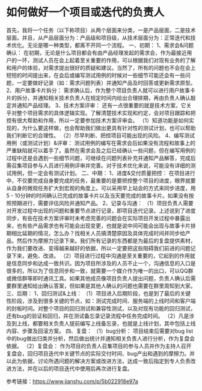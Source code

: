 # 如何做好一个项目或迭代的负责人

首先，我将一个任务（以下称项目）从两个层面来分类，一是产品层面，二是技术层面。并且，从产品层面分为：产品级和项目级，从技术层面分为：正常迭代和技术优化。无论是哪一种类型，都离不开同一个流程。
一、初期：
1、需求会&问题确认：
在初期，无论是什么项目都会有由产品经理发起的需求会，作为最接近用户的一环，测试人员在会上起着至关重要的作用，可以根据我们对现有业务的了解和用户的体验，对需求提出很好的质疑和建议。当然了，所有的问题也不会在会上短短的时间提出来，在会后或编写测试用例的时候对一些细节可能还会有一些问题，一定要做好记录（如：需求问题列表）并通知产品及时回答或更新需求原型。
2、用户故事卡片拆分：
需求确认后，作为整个项目负责人就可以进行用户故事卡片的拆分，并通知相关技术负责人在规定时间内给出合理排期，再由负责人确认敲定并通知产品经理。
3、技术方案评审：
还有一点很重要的就是技术方案，它关乎对整个项目需求的具体逻辑实现。了解清楚技术实现和约定，会对项目跟踪和把控有很大帮助和作用，所以一定要参加技术方案评审会。
（1）知道功能是如何实现的，为什么要这样做，也会帮助我们做出更具有针对性的测试计划，也可以帮助我们判断它的合理性。
（2）尽早判断、把控项目可能出现的风险。
4、编写测试用例（或测试计划）&评审：
测试用例的编写在需求会后如果没有流程和故事上的严重缺陷就可以着手了。虽然在需求会及之后已经确认一些问题，但在编写用例的过程中还是会遇到一些细节问题，可继续在问题列表补充并通知产品解答，完成后需召集项目参与人员进行用例评审并完善。对于技术优化来说，可能没有详细的测试用例，但一定会有测试计划。
二、中期：
1、进度&交付质量把控：
在项目进行中，不仅要完成自身要完成的任务，最重要的是要把控整个项目的进度，眼界就要从自身的微观任务扩大到宏观的角度上。可以采用早上站会的方式来同步进度，用5 - 10分钟的时间确认已完成的故事卡片以及当天要完成的故事卡片。如果没有按照预期进行，需要评估风险并通知产品。
2、记录与沟通：
（1）项目负责人需要对开发过程中出现的问题和重要节点进行记录，即项目迭代记录。上述说到了进度同步，有些在技术方案评审时未考虑完善的问题会在实际项目开发过程中暴露出来，也有些产品需求也有可能会出现变更，也就是说中间可能会出现与故事卡片排期相比延期的情况，怎么办？找相关人员搞清楚原因及具体完成时间并同步给产品，然后作为摩擦力记录下来。我们所有记录的东西都是为最后的复盘提供素材，作为我们要改进、变得越来越好的依据，所以一定要把这些阻碍我们前进的问题记录下来，避免、改进。
（2）项目进行过程中沟通是至关重要的，它起到的作用就是信息同步和达成一致共识。因为项目所涉及的人员不止一个，沟通信息的入口是很多的，所以为了信息同步和一致，就需要一个媒介作为唯一的出口，可以QQ群或微信群等即时通讯工具。如果其他成员像项目负责人提出问题，负责人确认后需要群里通知给出确认答案，但如果是其他人确认的问题也需要在群里周知到大家。
三、后期：
1、回归测试&上线：
（1）项目进入后期阶段，也是到了最后的关键性阶段，涉及到很多关键的节点，如：测试完成时间、服务端的上线时间和客户端的封板时间。对整个项目的回归测试和兼容性测试，以及对现有功能的回归测试，还有bug的验证和回归，并在测试备忘录记录流程中任务完成时间。
（2）凡是涉及到上线，都要相关负责人提前编写上线备忘录，也就是上线计划，其中包括上线内容、步骤及回滚方案。
四、复盘：
（1）bug分析：
项目结束后需要对bug list中的bug做出归类并分析，然后做出统计并通知相关负责人进行分析，作为复盘会依据。
（2）复盘会：
作为项目的负责人召集项目的参与人员并作为主持人召开复盘会，回归项目迭代中关键节点的实际交付时间、bug产出和遇到的摩擦力。并以此为依据，讨论所遇问题的解决方案或改进方法，达成一致后指定到专人负责改进方法，并在以后的项目迭代中使用后再次进行复盘。

参考链接：https://www.jianshu.com/p/5b022918e97a
